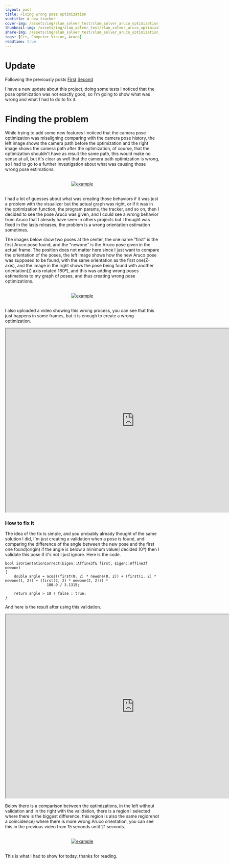 ```yaml
---
layout: post
title: Fixing wrong pose optimization
subtitle: A new tracker
cover-img: /assets/img/slam_solver_test/slam_solver_aruco_optimization_final.png
thumbnail-img: /assets/img/slam_solver_test/slam_solver_aruco_optimization_final_wrong.png
share-img: /assets/img/slam_solver_test/slam_solver_aruco_optimization_final_wrong.png
tags: [C++, Computer Vision, Aruco]
readtime: true
---
```


# Update

Following the previously posts <a href="https://rodrigosarmento.github.io/MyBlog/2021-03-14-slam_solver_test/">First</a> 
<a href="https://rodrigosarmento.github.io/MyBlog/2021-03-14-slam_solver_test_update/">Second</a>

I have a new update about this project, doing some tests I noticed that the pose optimization was not exactly good, so I'm going to show what was wrong and what I had to do to fix it.

# Finding the problem

While trying to add some new features I noticed that the camera pose optimization was misaligning comparing with the camera pose history, the left image shows the camera path before the optimization and the right image shows the camera path after the optimization, of course, that the optimization shouldn't have as result the same path, this would make no sense at all, but it's clear as well that the camera path optimization is wrong, so I had to go to a further investigation about what was causing those wrong pose estimations. 

<br />
<div style="text-align:center;">
  <a href="/MyBlog/assets/img/slam_solver_test/slam_solver_aruco_wrong_optimization_example.png">
    <img src="/MyBlog/assets/img/slam_solver_test/slam_solver_aruco_wrong_optimization_example.png" alt="example">
  </a>
</div>
<br />

I had a lot of guesses about what was creating those behaviors if it was just a problem with the visualizer but the actual graph was right, or if it was in the optimization function, the program params, the tracker, and so on, then I decided to see the pose Aruco was given, and I could see a wrong behavior from Aruco that I already have seen in others projects but I thought was fixed in the lasts releases, the problem is a wrong orientation estimation sometimes.

The images below show two poses at the center, the one name "first" is the first Aruco pose found, and the "newone" is the Aruco pose given in the actual frame. The position does not matter here since I just want to compare the orientation of the poses, the left image shows how the new Aruco pose was supposed to be found, with the same orientation as the first one(Z-axis), and the image in the right shows the pose being found with another orientation(Z-axis rotated 180º), and this was adding wrong poses estimations to my graph of poses, and thus creating wrong pose optimizations.


<br />
<div style="text-align:center;">
  <a href="/MyBlog/assets/img/slam_solver_test/slam_solver_aruco_wrong_right_orientation.png">
    <img src="/MyBlog/assets/img/slam_solver_test/slam_solver_aruco_wrong_right_orientation.png" alt="example">
  </a>
</div>
<br />

I also uploaded a video showing this wrong process, you can see that this just happens in some frames, but it is enough to create a wrong optimization.

<iframe width="840" height="600"
src="https://www.youtube.com/embed/WFmsaDNnImc">
</iframe>

### How to fix it

The idea of the fix is simple, and you probably already thought of the same solution I did, I'm just creating a validation when a pose is found, and comparing the difference of the angle between the new pose and the first one found(origin) if the angle is below a minimum value(I decided 10º) then I validate this pose if it's not I just ignore. Here is the code.


```
bool isOrientationCorrect(Eigen::Affine3f& first, Eigen::Affine3f newone)
{
    double angle = acos((first(0, 2) * newone(0, 2)) + (first(1, 2) * newone(1, 2)) + (first(2, 2) * newone(2, 2))) *
                   180.0 / 3.1315;

    return angle > 10 ? false : true;
}
```

And here is the result after using this validation.

<iframe width="840" height="600"
src="https://www.youtube.com/embed/25on6jDa1yI">
</iframe>

Below there is a comparison between the optimizations, in the left without validation and in the right with the validation, there is a region I selected where there is the biggest difference, this region is also the same region(not a coincidence) where there is more wrong Aruco orientation, you can see this in the previous video from 15 seconds until 21 seconds.

<br />
<div style="text-align:center;">
  <a href="/MyBlog/assets/img/slam_solver_test/slam_solver_aruco_optimization_final.png">
    <img src="/MyBlog/assets/img/slam_solver_test/slam_solver_aruco_optimization_final.png" alt="example">
  </a>
</div>
<br />

This is what I had to show for today, thanks for reading.

